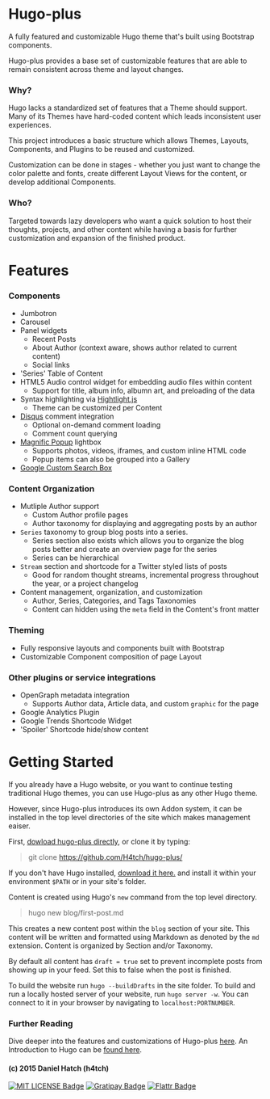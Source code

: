 
# Hugo-plus
A fully featured and customizable Hugo theme that's built using Bootstrap
components.

Hugo-plus provides a base set of customizable features that are able to remain
consistent across theme and layout changes.


### Why?
Hugo lacks a standardized set of features that a Theme should support.
Many of its Themes have hard-coded content which leads inconsistent user
experiences.

This project introduces a basic structure which allows Themes, Layouts,
Components, and Plugins to be reused and customized.

Customization can be done in stages - whether you just want to change the color
palette and fonts, create different Layout Views for the content, or develop
additional Components.


### Who?
Targeted towards lazy developers who want a quick solution to host their
thoughts, projects, and other content while having a basis for further
customization and expansion of the finished product.


# Features
### Components
* Jumbotron
* Carousel
* Panel widgets
	* Recent Posts
	* About Author (context aware, shows author related to current content)
	* Social links
* 'Series' Table of Content
* HTML5 Audio control widget for embedding audio files within content
	* Support for title, album info, albumn art, and preloading of the data
* Syntax highlighting via [Hightlight.js](https://highlightjs.org/)
	* Theme can be customized per Content
* [Disqus](https://disqus.com/https://disqus.com/) comment integration
	* Optional on-demand comment loading
	* Comment count querying
* [Magnific Popup](http://dimsemenov.com/plugins/magnific-popup/) lightbox
	* Supports photos, videos, iframes, and custom inline HTML code
	* Popup items can also be grouped into a Gallery
* [Google Custom Search Box](https://cse.google.com/cse/all)


### Content Organization
* Mutliple Author support
	* Custom Author profile pages
	* Author taxonomy for displaying and aggregating posts by an author
* `Series` taxonomy to group blog posts into a series.
	* Series section also exists which allows you to organize the blog posts
		better and create an overview page for the series
	* Series can be hierarchical
* `Stream` section and shortcode for a Twitter styled lists of posts
	* Good for random thought streams, incremental progress throughout the year,
		or a project changelog
* Content management, organization, and customization
	* Author, Series, Categories, and Tags Taxonomies
	* Content can hidden using the `meta` field in the Content's front matter


### Theming
* Fully responsive layouts and components built with Bootstrap
* Customizable Component composition of page Layout


### Other plugins or service integrations
* OpenGraph metadata integration
	* Supports Author data, Article data, and custom `graphic` for the page
* Google Analytics Plugin
* Google Trends Shortcode Widget
* 'Spoiler' Shortcode hide/show content


# Getting Started
If you already have a Hugo website, or you want to continue testing traditional
Hugo themes, you can use Hugo-plus as any other Hugo theme.

However, since Hugo-plus introduces its own Addon system, it can be installed
in the top level directories of the site which makes management eaiser.

First, [dowload hugo-plus directly](https://github.com/H4tch/hugo-plus/archive/master.zip),
or clone it by typing:
> git clone https://github.com/H4tch/hugo-plus/

If you don't have Hugo installed, [download it here.](https://github.com/spf13/hugo/releases)
and install it within your environment `$PATH` or in your site's folder.

Content is created using Hugo's `new` command from the top level directory.
> hugo new blog/first-post.md

This creates a new content post within the `blog` section of your site.
This content will be written and formatted using Markdown as denoted by the
`md` extension. Content is organized by Section and/or Taxonomy.

By default all content has `draft = true` set to prevent incomplete posts from
showing up in your feed. Set this to false when the post is finished.

To build the website run `hugo --buildDrafts` in the site folder.
To build and run a locally hosted server of your website, run `hugo server -w`.
You can connect to it in your browser by navigating to `localhost:PORTNUMBER`.

### Further Reading
Dive deeper into the features and customizations of Hugo-plus [here](docs/overview.md).
An Introduction to Hugo can be [found here](http://gohugo.io/overview/introduction/).


#### (c) 2015 Daniel Hatch (h4tch)
[![MIT LICENSE Badge](https://img.shields.io/github/license/mashape/apistatus.svg)](/LICENSE.md "MIT Licensed")
[![Gratipay Badge](http://img.shields.io/gratipay/danielh4tch.svg)](http://gratipay.com/danielh4tch "Support me on Gratipay")
[![Flattr Badge](http://button.flattr.com/flattr-badge-large.png)](http://flattr.com/submit/auto?user_id=h4tch&url=github.com/h4tch/hugo-plus "Flattr this")


